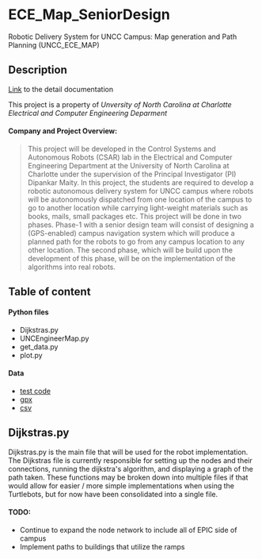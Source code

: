 # ECE_Map_SeniorDesign
Robotic Delivery System for UNCC Campus: Map generation and Path Planning (UNCC_ECE_MAP) 

## Description 
[Link](https://isl.charlotte.edu/sites/isl.charlotte.edu/files/media/UNCC%20ECE%20-%20UNCC_ECE_MAP%20-%20Fall%202021.pdf) to the detail documentation

This project is a property of *Unversity of North Carolina at Charlotte Electrical and Computer Engineering Deparment*
#### Company and Project Overview: 
> This project will be developed in the Control Systems and Autonomous Robots (CSAR) lab in the Electrical
and Computer Engineering Department at the University of North Carolina at Charlotte under the supervision
of the Principal Investigator (PI) Dipankar Maity. In this project, the students are required to develop a
robotic autonomous delivery system for UNCC campus where robots will be autonomously dispatched
from one location of the campus to go to another location while carrying light-weight materials such as books,
mails, small packages etc. This project will be done in two phases. Phase-1 with a senior design team will
consist of designing a (GPS-enabled) campus navigation system which will produce a planned path for the
robots to go from any campus location to any other location. The second phase, which will be build upon the
development of this phase, will be on the implementation of the algorithms into real robots.


## Table of content
#### Python files
- Dijkstras.py
- UNCEngineerMap.py
- get_data.py
- plot.py

#### Data
- [test code](https://github.com/leeinfy/ECE_Map_SeniorDesign/tree/main/test_code)
- [gpx](https://github.com/leeinfy/ECE_Map_SeniorDesign/tree/main/gpx)
- [csv](https://github.com/leeinfy/ECE_Map_SeniorDesign/tree/main/csv)

## Dijkstras.py
Dijkstras.py is the main file that will be used for the robot implementation. The Dijkstras file is currently responsible for setting up the nodes and their connections, running the dijkstra's algorithm, and displaying a graph of the path taken. These functions may be broken down into multiple files if that would allow for easier / more simple implementations when using the Turtlebots, but for now have been consolidated into a single file.

#### TODO: 
- Continue to expand the node network to include all of EPIC side of campus
- Implement paths to buildings that utilize the ramps

